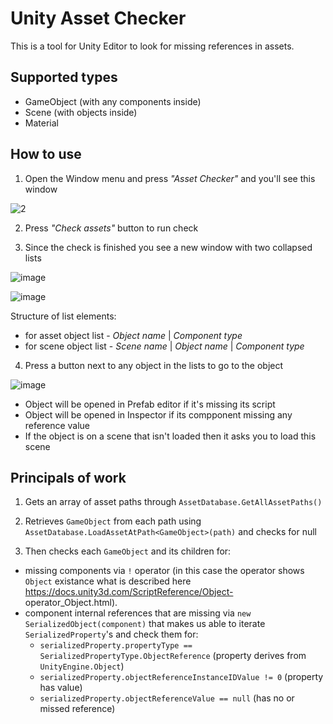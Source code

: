 # Unity Asset Checker
This is a tool for Unity Editor to look for missing references in assets.

## Supported types ##
- GameObject (with any components inside)
- Scene (with objects inside)
- Material

## How to use ##

1) Open the Window menu and press *"Asset Checker"* and you'll see this window

![2](https://user-images.githubusercontent.com/62873054/181507561-c59b0fca-8fc0-4e36-84b7-72be992122b5.png)

2) Press *"Check assets"* button to run check

3) Since the check is finished you see a new window with two collapsed lists

![image](https://user-images.githubusercontent.com/62873054/182186385-4e473688-7fe8-4b4e-bee7-a9284adf8732.png)

![image](https://user-images.githubusercontent.com/62873054/182187610-318f5738-2e8d-4c89-abef-9747df9cb0ba.png) 

Structure of list elements:
- for asset object list - *Object name* | *Component type*
- for scene object list - *Scene name*  | *Object name* | *Component type*

4) Press a button next to any object in the lists to go to the object 

![image](https://user-images.githubusercontent.com/62873054/182190853-710de032-e0be-4e0c-870a-a72ac0c9028e.png)

- Object will be opened in Prefab editor if it's missing its script 
- Object will be opened in Inspector if its compponent missing any reference value
- If the object is on a scene that isn't loaded then it asks you to load this scene

## Principals of work ##

1) Gets an array of asset paths through `AssetDatabase.GetAllAssetPaths()`

2) Retrieves `GameObject` from each path using `AssetDatabase.LoadAssetAtPath<GameObject>(path)` and checks for null

3) Then checks each `GameObject` and its children for:
  - missing components via `!` operator (in this case the operator shows `Object` existance what is described here https://docs.unity3d.com/ScriptReference/Object-     operator_Object.html).
  - component internal references that are missing via `new SerializedObject(component)` that makes us able to iterate `SerializedProperty`'s and check them for:
    - `serializedProperty.propertyType == SerializedPropertyType.ObjectReference` (property derives from `UnityEngine.Object`)
    - `serializedProperty.objectReferenceInstanceIDValue != 0` (property has value)
    - `serializedProperty.objectReferenceValue == null` (has no or missed reference)
